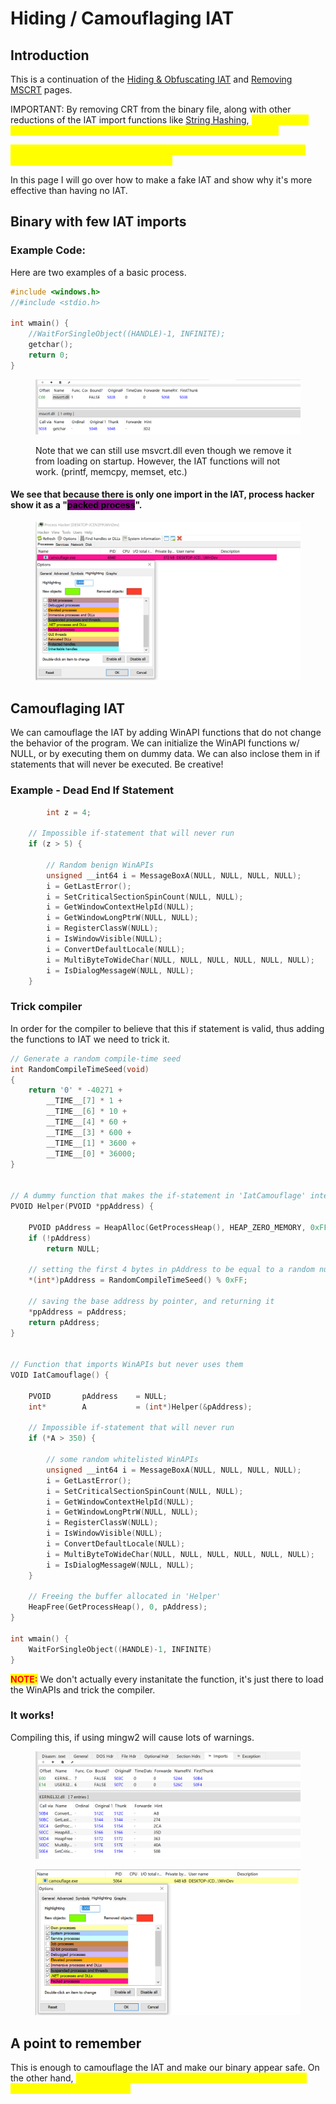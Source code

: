 # Hiding / Camouflaging IAT

## Introduction

This is a continuation of the [Hiding & Obfuscating IAT](../bypassing-av/hiding-and-obfuscating-iat.md) and [Removing MSCRT](removing-mscrt.md) pages.

IMPORTANT: By removing CRT from the binary file, along with other reductions of the IAT import functions like [String Hashing](../bypassing-av/string-hashing.md), <mark style="color:yellow;">**this can raise suspicion because of too few or zero function functon imports.**</mark>

<mark style="color:yellow;">**It is important for our malware to appear normal, this includes a usual number of import functions in the IAT.**</mark>

In this page I will go over how to make a fake IAT and show why it's more effective than having no IAT.



## Binary with few IAT imports

### Example Code:

Here are two examples of a basic process.

```c
#include <windows.h>
//#include <stdio.h>

int wmain() {
    //WaitForSingleObject((HANDLE)-1, INFINITE);
    getchar();
    return 0;
}
```

<figure><img src="../../.gitbook/assets/image (1) (1) (1) (1) (1) (1) (1) (1) (1) (1) (1).png" alt=""><figcaption><p>Note that we can still use msvcrt.dll even though we remove it from loading on startup. However, the IAT functions will not work. (printf, memcpy, memset, etc.)</p></figcaption></figure>

#### We see that because there is only one import in the IAT, process hacker show it as a "<mark style="background-color:purple;">packed process</mark>".

<figure><img src="../../.gitbook/assets/image (1) (1) (1) (1) (1) (1) (1) (1) (1) (1).png" alt=""><figcaption></figcaption></figure>



## Camouflaging IAT

We can camouflage the IAT by adding WinAPI functions that do not change the behavior of the program. We can initialize the WinAPI functions w/ NULL, or by executing them on dummy data. We can also inclose them in if statements that will never be executed. Be creative!

### Example - Dead End If Statement

```c
        int z = 4;

	// Impossible if-statement that will never run
	if (z > 5) {
  
		// Random benign WinAPIs
		unsigned __int64 i = MessageBoxA(NULL, NULL, NULL, NULL);
		i = GetLastError();
		i = SetCriticalSectionSpinCount(NULL, NULL);
		i = GetWindowContextHelpId(NULL);
		i = GetWindowLongPtrW(NULL, NULL);
		i = RegisterClassW(NULL);
		i = IsWindowVisible(NULL);
		i = ConvertDefaultLocale(NULL);
		i = MultiByteToWideChar(NULL, NULL, NULL, NULL, NULL, NULL);
		i = IsDialogMessageW(NULL, NULL);
	}
```



### Trick compiler&#x20;

In order for the compiler to believe that this if statement is valid, thus adding the functions to IAT we need to trick it.

```c
// Generate a random compile-time seed
int RandomCompileTimeSeed(void)
{
	return '0' * -40271 +
		__TIME__[7] * 1 +
		__TIME__[6] * 10 +
		__TIME__[4] * 60 +
		__TIME__[3] * 600 +
		__TIME__[1] * 3600 +
		__TIME__[0] * 36000;
}


// A dummy function that makes the if-statement in 'IatCamouflage' interesting
PVOID Helper(PVOID *ppAddress) {

	PVOID pAddress = HeapAlloc(GetProcessHeap(), HEAP_ZERO_MEMORY, 0xFF);
	if (!pAddress)
		return NULL;
	
	// setting the first 4 bytes in pAddress to be equal to a random number (less than 255)
	*(int*)pAddress = RandomCompileTimeSeed() % 0xFF;
	
	// saving the base address by pointer, and returning it 
	*ppAddress = pAddress;
	return pAddress;
}


// Function that imports WinAPIs but never uses them
VOID IatCamouflage() {

	PVOID		pAddress	= NULL;
	int*		A		    = (int*)Helper(&pAddress);
	
	// Impossible if-statement that will never run
	if (*A > 350) {

		// some random whitelisted WinAPIs
		unsigned __int64 i = MessageBoxA(NULL, NULL, NULL, NULL);
		i = GetLastError();
		i = SetCriticalSectionSpinCount(NULL, NULL);
		i = GetWindowContextHelpId(NULL);
		i = GetWindowLongPtrW(NULL, NULL);
		i = RegisterClassW(NULL);
		i = IsWindowVisible(NULL);
		i = ConvertDefaultLocale(NULL);
		i = MultiByteToWideChar(NULL, NULL, NULL, NULL, NULL, NULL);
		i = IsDialogMessageW(NULL, NULL);
	}

	// Freeing the buffer allocated in 'Helper'
	HeapFree(GetProcessHeap(), 0, pAddress);
}

int wmain() {
	WaitForSingleObject((HANDLE)-1, INFINITE)
}

```

<mark style="color:red;">**NOTE:**</mark> We don't actually every instanitate the function, it's just there to load the WinAPIs and trick the compiler.

### It works!

Compiling this, if using mingw2 will cause lots of warnings.

<figure><img src="../../.gitbook/assets/image (2) (1) (1) (1) (1) (1) (1) (1).png" alt=""><figcaption></figcaption></figure>

<figure><img src="../../.gitbook/assets/image (3) (1) (1) (1).png" alt=""><figcaption></figcaption></figure>



## A point to remember

This is enough to camouflage the IAT and make our binary appear safe. On the other hand, <mark style="color:yellow;">**we still need to obfuscate & hide our malicious WinAPI imports with string hashing.**</mark>&#x20;
